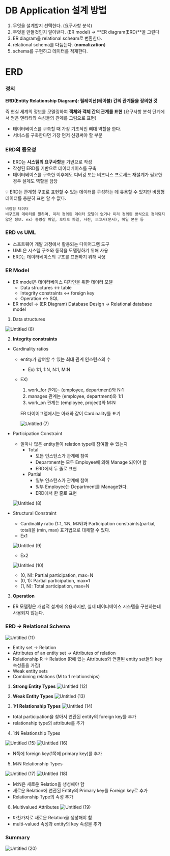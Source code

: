 # DB Application 설계 방법

1. 무엇을 설계할지 선택한다. (요구사항 분석)
2. 무엇을 만들것인지 알아낸다. (ER model)
    → **ER diagram(ERD)**을 그린다
3. ER diagram을 relational scheam로 변환한다.
4. relational schema를 다듬는다. (**nomalization**)
5. schema를 구현하고 데이터를 적재한다.

# ERD
### 정의

**ERD(Entity Relationship Diagram): 릴레이션(테이블) 간의 관계들을 정의한 것**

즉 현실 세계의 정보를 모델링하여 **객체와 객체 간의 관계를 표현** (요구사항 분석 단계에서 얻은 엔티티와 속성들의 관계를 그림으로 표현)

- 테이터베이스를 구축할 때 가장 기초적인 뼈대 역할을 한다.
- 서비스를 구축한다면 가장 먼저 신경써야 할 부분

### ERD의 중요성

- ERD는 **시스템의 요구사항**을 기반으로 작성
- 작성된 ERD를 기반으로 데이터베이스를 구축
- 데이터베이스를 구축한 이후에도 디버깅 또는 비즈니스 프로세스 재설계가 필요한 경우 설계도 역할을 담당

<aside>
💡 ERD는 관계형 구조로 표현할 수 있는 데이터를 구성하는 데 유용할 수 있지만 비정형 데이터를 충분히 표현 할 수 없다.
</aside>

```
비정형 데이터
비구조화 데이터를 말하며, 미리 정의된 데이터 모델이 없거나 미리 정의된 방식으로 정리되지 않은 정보. ex) 동영상 파일, 오디오 파일, 사진, 보고서(문서), 메일 본문 등
```

### ERD vs UML

- 소프트웨어 개발 과정에서 활용되는 다이어그램 도구
- UML은 시스템 구조와 동작을 모델링하기 위해 사용
- ERD는 데이터베이스의 구조를 표현하기 위해 사용

### ER Model

- ER model은 데이터베이스 디자인을 위한 데이터 모델
    - Data structures ↔ table
    - Integrity constraints ↔ foreign key
    - Operation ↔ SQL
- ER model → (ER Diagram) Database Design → Relational database model

1. Data structures

![Untitled (6)](https://github.com/k-kmw/CS_study/assets/100478309/010b73e0-2149-4a41-bea5-6bf02e47d818)

2. **Integrity constraints**
- Cardinality ratios
    - entity가 참여할 수 있는 최대 관계 인스턴스의 수
        - Ex) 1:1, 1:N, N:1, M:N
    - EX)
        1. work_for 관계는 (employee, department)와 N:1
        2. manages 관계는 (employee, department)와 1:1
        3. work_on 관계는 (employee, project)와 M:N
        
        ER 다이어그램에서는 아래와 같이 Cardinality를 표기

        ![Untitled (7)](https://github.com/k-kmw/CS_study/assets/100478309/d3f29fbd-e97e-441d-999c-d00d01b3810f)

- Participation Constraint
    - 얼마나 많은 entity들이 relation type에 참여할 수 있는지
        - Total
            - 모든 인스턴스가 관계에 참여
            - Department는 모두 Employee에 의해 Manage 되어야 함
            - ERD에서 두 줄로 표현
        - Partial
            - 일부 인스턴스가 관계에 참여
            - 일부 Employee는 Department를 Manage한다.
            - ERD에서 한 줄로 표현

    ![Untitled (8)](https://github.com/k-kmw/CS_study/assets/100478309/d0aded90-a720-4ece-816b-ad8888c04aa1)

- Structural Constraint
    - Cardinality ratio (1:1, 1:N, M:N)과 Participation constraints(partial, total)을 (min, max) 표기법으로 대체할 수 있다.
    - Ex1

    ![Untitled (9)](https://github.com/k-kmw/CS_study/assets/100478309/9f1b0649-3393-48c0-9c3c-c38a76c75ab7)

    - Ex2
    
    ![Untitled (10)](https://github.com/k-kmw/CS_study/assets/100478309/7c3f3aea-47c6-4cef-a37a-7767da85ba3d)

    - (0, N): Partial participation, max=N
    - (0, 1): Partial participation, max=1
    - (1, N): Total participation, max=N

3. **Operation**
- ER 모델링은 개념적 설계에 유용하지만, 실제 데이터베이스 시스템을 구현하는데 사용되지 않는다.

### ERD → Relational Schema
![Untitled (11)](https://github.com/k-kmw/CS_study/assets/100478309/2350812b-c38c-4c3b-9726-553a9fc9ea4d)
- Entity set → Relation
- Attributes of an entity set → Attributes of relation
- Relationship R → Relation (R에 있는 Attributes와 연결된 entity set들의 key 속성들을 가짐)
- Weak entity sets
- Combining relations (M to 1 relationships)

1. **Strong Entity Types**
![Untitled (12)](https://github.com/k-kmw/CS_study/assets/100478309/5df5bb83-6cae-43e1-95df-b1533c412e3c)

2. **Weak Entity Types**
![Untitled (13)](https://github.com/k-kmw/CS_study/assets/100478309/449e824d-b93d-443d-b8ad-6343c3f70360)

3. **1:1 Relationship Types**
![Untitled (14)](https://github.com/k-kmw/CS_study/assets/100478309/fc3c3d6a-f136-423c-8ac6-f3fc2350f4de)
- total participation을  찾아서 연관된 entity의 foreign key를 추가
- relationship type의 attribute를 추가

4. 1:N Relationship Types

![Untitled (15)](https://github.com/k-kmw/CS_study/assets/100478309/4da183db-60e7-4b61-99d1-3b3352b41eae)
![Untitled (16)](https://github.com/k-kmw/CS_study/assets/100478309/06da132e-9495-4b99-b48d-8e10ffb2577b)
- N쪽에 foreign key(1쪽에 primary key)를 추가

5. M:N Relationship Types

![Untitled (17)](https://github.com/k-kmw/CS_study/assets/100478309/a6a33725-56cf-4b2c-ad00-9416d870be9d)
![Untitled (18)](https://github.com/k-kmw/CS_study/assets/100478309/d601d995-3952-4b30-ad76-b0cb0e548a07)
- M:N은 새로운 Relation을 생성해야 함
- 새로운 Relation에 연관된 Entity의 Primary key를 Foreign key로 추가
- Relationship Type의 속성 추가

6. Multivalued Attributes
![Untitled (19)](https://github.com/k-kmw/CS_study/assets/100478309/2b690c85-eeb8-419d-aa18-3011e34c6507)
- 마찬가지로 새로운 Relation을 생성해야 함
- multi-valued 속성과 entity의 key 속성을 추가

### Summary
![Untitled (20)](https://github.com/k-kmw/CS_study/assets/100478309/aa9aef0e-18b3-4b97-b291-01abb84a4903)